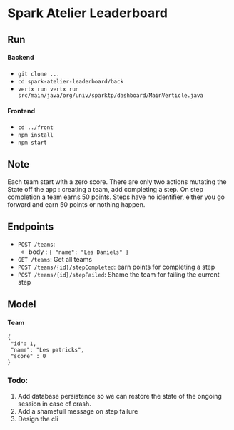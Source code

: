 # Spark Atelier Leaderboard

## Run

#### Backend
- `git clone ...`
- `cd spark-atelier-leaderboard/back`
- `vertx run vertx run src/main/java/org/univ/sparktp/dashboard/MainVerticle.java`

#### Frontend
- `cd ../front`
- `npm install`
- `npm start`


## Note 

Each team start with a zero score. There are only two actions mutating the 
State off the app : creating a team, add completing a step. 
On step completion a team earns 50 points. Steps have no identifier, either you go forward and earn 50 points or nothing happen.

## Endpoints 

- `POST /teams`:
    - body : `{ "name": "Les Daniels" }`
- `GET /teams`: Get all teams
- `POST /teams/{id}/stepCompleted`: earn points for completing a step
- `POST /teams/{id}/stepFailed`: Shame the team for failing the current step

## Model 

#### Team

```
{
 "id": 1, 
 "name": "Les patricks",
 "score" : 0
}
```

### Todo: 

1. Add database persistence so we can restore the state of the ongoing session in case of crash. 
2. Add a shamefull message on step failure 
3. Design the cli

